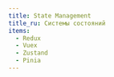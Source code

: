 ```yaml
---
title: State Management
title_ru: Системы состояний
items:
  - Redux
  - Vuex
  - Zustand
  - Pinia
---
```

